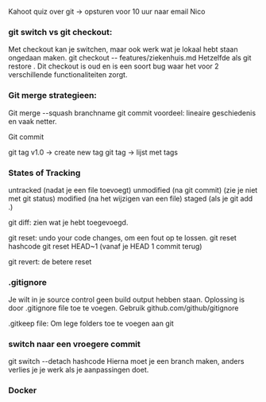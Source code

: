 Kahoot quiz over git -> opsturen voor 10 uur naar email Nico

### git switch vs git checkout:
Met checkout kan je switchen, maar ook werk wat je lokaal hebt staan ongedaan maken.
git checkout -- features/ziekenhuis.md
Hetzelfde als git restore .
Dit checkout is oud en is een soort bug waar het voor 2 verschillende functionaliteiten zorgt.

### Git merge strategieen:
Git merge --squash branchname
git commit voordeel: lineaire geschiedenis en vaak netter.

Git commit

git tag v1.0 -> create new tag
git tag -> lijst met tags

### States of Tracking
untracked (nadat je een file toevoegt)
unmodified (na git commit) (zie je niet met git status)
modified (na het wijzigen van een file)
staged (als je git add .)

git diff:
zien wat je hebt toegevoegd.

git reset:
undo your code changes, om een fout op te lossen.
git reset hashcode
git reset HEAD~1 (vanaf je HEAD 1 commit terug)

git revert:
de betere reset

### .gitignore
Je wilt in je source control geen build output hebben staan.
Oplossing is door .gitignore file toe te voegen.
Gebruik github.com/github/gitignore

.gitkeep file:
Om lege folders toe te voegen aan git


### switch naar een vroegere commit
git switch --detach hashcode
Hierna moet je een branch maken, anders verlies je je werk als je aanpassingen doet.


### Docker
